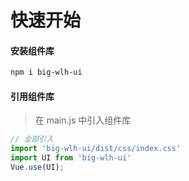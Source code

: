# 快速开始

#### 安装组件库

```bash
npm i big-wlh-ui
```

#### 引用组件库
> 在 main.js 中引入组件库

```javascript
// 全部引入
import 'big-wlh-ui/dist/css/index.css'
import UI from 'big-wlh-ui'
Vue.use(UI);

